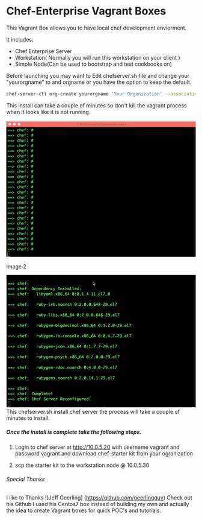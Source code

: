 # Chef-Enterprise Vagrant Boxes

This Vagrant Box allows you to have local chef development enviorment.

It includes:


* Chef Enterprise Server
* Workstation( Normally you will run this workstation on your client )
* Simple Node(Can be used to bootstrap and test cookbooks on)

Before launching you may want to Edit chefserver.sh file and change your "yourorgname" to and orgname or you have the option to keep the default.


```bash
chef-server-ctl org-create yourorgname 'Your Organization' --association_user vagrant --filename yourorgname-validator.pem


```

This install can take a couple of minutes so don't kill the vagrant process when it looks like
it is not running.

![Chef Enterprise Installation Fig 1](https://raw.githubusercontent.com/devonartis/vagrant-boxes/master/chef-enterprise/chefInstall1.jpg?token=AEnNsobz23o-tgcKq57Z2ZjC2_1GhR15ks5ZrT8WwA%3D%3D)

Image 2

![Chef Enterprise Installation](https://raw.githubusercontent.com/devonartis/vagrant-boxes/master/chef-enterprise/chefCompleteRubyComplete.jpg?token=AEnNsn4UNSxQQ9Ba78uGP5XMnfdld6qEks5ZrT5CwA%3D%3D)
This chefserver.sh install chef server the process will take a couple of minutes
to install.

##### Once the install is complete take the following steps.



1. Login to chef server at http://10.0.5.20 with username vagrant and password vagrant and download chef-starter kit from your ogranization

2. scp the starter kit to the workstation node @ 10.0.5.30


###### Special Thanks 

I like to Thanks ![Jeff Geerling] (https://github.com/geerlingguy) Check out his Github I used
his Centos7 box instead of building my own and actually the idea to create Vagrant boxes for quick POC's 
and tutorials.




